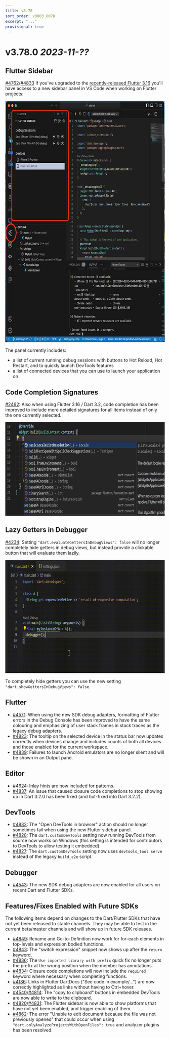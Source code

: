 ```yaml
---
title: v3.78
sort_order: v0003_0078
excerpt: "..."
provisional: true
---
```


# v3.78.0 _2023-11-??_

## Flutter Sidebar

[#4762](https://github.com/Dart-Code/Dart-Code/issues/4762)/[#4833](https://github.com/Dart-Code/Dart-Code/issues/4833) If you've upgraded to the [recently-released Flutter 3.16](https://medium.com/flutter/whats-new-in-flutter-3-16-dba6cb1015d1) you'll have access to a new sidebar panel in VS Code when working on Flutter projects:

<img loading="lazy" src="/images/release_notes/v3.78/sidebar.jpg" width="720" height="764" />

The panel currently includes:

- a list of current running debug sessions with buttons to Hot Reload, Hot Restart, and to quickly launch DevTools features
- a list of connected devices that you can use to launch your application on

## Code Completion Signatures

[#2462](https://github.com/Dart-Code/Dart-Code/issues/2462): Also when using Flutter 3.16 / Dart 3.2, code completion has been improved to include more detailed signatures for all items instead of only the one currently selected.

<img loading="lazy" src="/images/release_notes/v3.78/completion.png" width="756" height="296" />

## Lazy Getters in Debugger

[#4234](https://github.com/Dart-Code/Dart-Code/issues/4234): Setting `"dart.evaluateGettersInDebugViews": false` will no longer completely hide getters in debug views, but instead provide a clickable button that will evaluate them lazily.

<img loading="lazy" src="/images/release_notes/v3.78/lazy_getters.gif" width="700" height="358" />

To completely hide getters you can use the new setting `"dart.showGettersInDebugViews": false`.

## Flutter

- [#4571](https://github.com/Dart-Code/Dart-Code/issues/4571): When using the new SDK debug adapters, formatting of Flutter errors in the Debug Console has been improved to have the same colouring and emphasizing of user stack frames in stack traces as the legacy debug adapters.
- [#4823](https://github.com/Dart-Code/Dart-Code/issues/4823): The tooltip on the selected device in the status bar now updates correctly when devices change and includes counts of both all devices and those enabled for the current workspace.
- [#4839](https://github.com/Dart-Code/Dart-Code/issues/4839): Failures to launch Android emulators are no longer silent and will be shown in an Output pane.

## Editor

- [#4624](https://github.com/Dart-Code/Dart-Code/issues/4624): Inlay hints are now included for patterns.
- [#4837](https://github.com/Dart-Code/Dart-Code/issues/4837): An issue that caused closure code completions to stop showing up in Dart 3.2.0 has been fixed (and hot-fixed into Dart 3.2.2).

## DevTools

- [#4832](https://github.com/Dart-Code/Dart-Code/issues/4832): The "Open DevTools in browser" action should no longer sometimes fail when using the new Flutter sidebar panel.
- [#4828](https://github.com/Dart-Code/Dart-Code/issues/4828): The `dart.customDevTools` setting now running DevTools from source now works on Windows (this setting is intended for contributors to DevTools to allow testing it embedded).
- [#4827](https://github.com/Dart-Code/Dart-Code/issues/4827): The `dart.customDevTools` setting now uses `devtools_tool serve` instead of the legacy `build_e2e` script.

## Debugger

- [#4543](https://github.com/Dart-Code/Dart-Code/issues/4543): The new SDK debug adapters are now enabled for all users on recent Dart and Flutter SDKs.

## Features/Fixes Enabled with Future SDKs

The following items depend on changes to the Dart/Flutter SDKs that have not yet been released to stable channels. They may be able to test in the current beta/master channels and will show up in future SDK releases.

- [#4849](https://github.com/Dart-Code/Dart-Code/issues/4849): Rename and Go-to-Definition now work for for-each elements in top-levels and expression bodied functions.
- [#4843](https://github.com/Dart-Code/Dart-Code/issues/4843): The "switch expression" snippet now shows up after the `return` keyword.
- [#4836](https://github.com/Dart-Code/Dart-Code/issues/4836): The `Use imported library with prefix` quick fix no longer puts the prefix at the wrong position when the member has annotations.
- [#4834](https://github.com/Dart-Code/Dart-Code/issues/4834): Closure code completions will now include the `required` keyword where necessary when completing functions.
- [#4186](https://github.com/Dart-Code/Dart-Code/issues/4186): Links in Flutter DartDocs ("See code in example/...") are now correctly highlighted as links without having to Ctrl+hover.
- [#4540](https://github.com/Dart-Code/Dart-Code/issues/4540)/[#4814](https://github.com/Dart-Code/Dart-Code/issues/4814): The "copy to clipboard" buttons in embedded DevTools are now able to write to the clipboard.
- [#4820](https://github.com/Dart-Code/Dart-Code/issues/4820)/[#4831](https://github.com/Dart-Code/Dart-Code/issues/4831): The Flutter sidebar is now able to show platforms that have not yet been enabled, and trigger enabling of them.
- [#4862](https://github.com/Dart-Code/Dart-Code/issues/4862): The error "Unable to edit document because the file was not previously opened" that could occur when using `"dart.onlyAnalyzeProjectsWithOpenFiles": true` and analyzer plugins has been resolved.
